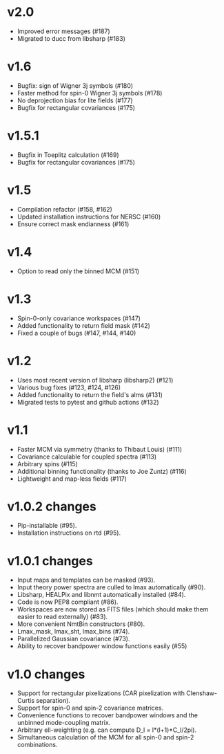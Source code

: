 # v2.0
- Improved error messages (#187)
- Migrated to ducc from libsharp (#183)

# v1.6
- Bugfix: sign of Wigner 3j symbols (#180)
- Faster method for spin-0 Wigner 3j symbols (#178)
- No deprojection bias for lite fields (#177)
- Bugfix for rectangular covariances (#175)

# v1.5.1
- Bugfix in Toeplitz calculation (#169)
- Bugfix for rectangular covariances (#175)

# v1.5
- Compilation refactor (#158, #162)
- Updated installation instructions for NERSC (#160)
- Ensure correct mask endianness (#161)

# v1.4
- Option to read only the binned MCM (#151)

# v1.3
- Spin-0-only covariance workspaces (#147)
- Added functionality to return field mask (#142)
- Fixed a couple of bugs (#147, #144, #140)

# v1.2
- Uses most recent version of libsharp (libsharp2) (#121)
- Various bug fixes (#123, #124, #126)
- Added functionality to return the field's alms (#131)
- Migrated tests to pytest and github actions (#132)

# v1.1
- Faster MCM via symmetry (thanks to Thibaut Louis) (#111)
- Covariance calculable for coupled spectra (#113)
- Arbitrary spins (#115)
- Additional binning functionality (thanks to Joe Zuntz) (#116)
- Lightweight and map-less fields (#117)

# v1.0.2 changes
- Pip-installable (#95).
- Installation instructions on rtd (#95).

# v1.0.1 changes
- Input maps and templates can be masked (#93).
- Input theory power spectra are culled to lmax automatically (#90).
- Libsharp, HEALPix and libnmt automatically installed (#84).
- Code is now PEP8 compliant (#86).
- Workspaces are now stored as FITS files (which should make them easier to read externally) (#83).
- More convenient NmtBin constructors (#80).
- Lmax_mask, lmax_sht, lmax_bins (#74).
- Parallelized Gaussian covariance (#73).
- Ability to recover bandpower window functions easily (#55)


# v1.0 changes
- Support for rectangular pixelizations (CAR pixelization with Clenshaw-Curtis separation).
- Support for spin-0 and spin-2 covariance matrices.
- Convenience functions to recover bandpower windows and the unbinned mode-coupling matrix.
- Arbitrary ell-weighting (e.g. can compute D_l = l*(l+1)*C_l/2pi).
- Simultaneous calculation of the MCM for all spin-0 and spin-2 combinations.
